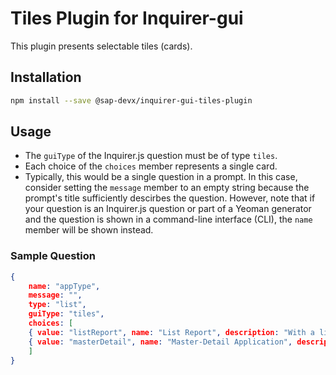 # Tiles Plugin for Inquirer-gui

This plugin presents selectable tiles (cards).

## Installation
```sh
npm install --save @sap-devx/inquirer-gui-tiles-plugin
```

## Usage
* The `guiType` of the Inquirer.js question must be of type `tiles`.
* Each choice of the `choices` member represents a single card.
* Typically, this would be a single question in a prompt. In this case, consider setting the `message` member to an empty string because the prompt's title sufficiently descirbes the question. However, note that if your question is an Inquirer.js question or part of a Yeoman generator and the question is shown in a command-line interface (CLI), the `name` member will be shown instead.

### Sample Question
```json
{
    name: "appType",
    message: "",
    type: "list",
    guiType: "tiles",
    choices: [
    { value: "listReport", name: "List Report", description: "With a list report, ...", homepage: "http://www.sap.com", image: SAP_IMAGE },
    { value: "masterDetail", name: "Master-Detail Application", description: "Create an SAP HANA data model, ..."}
    ]
}
```
